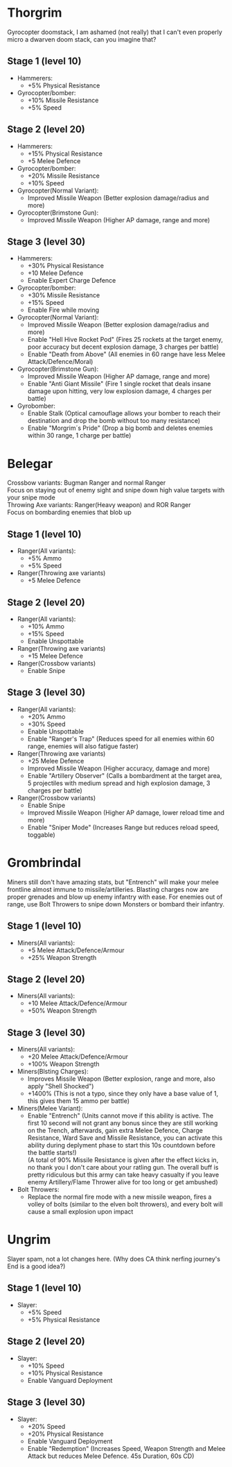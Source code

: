 # Thorgrim
Gyrocopter doomstack, I am ashamed (not really) that I can't even properly micro a dwarven doom stack, can you imagine that?
## Stage 1 (level 10)
   * Hammerers:
      * +5% Physical Resistance
   * Gyrocopter/bomber:
      * +10% Missile Resistance
      * +5% Speed
## Stage 2 (level 20)
   * Hammerers:
      * +15% Physical Resistance
      * +5 Melee Defence
   * Gyrocopter/bomber:
      * +20% Missile Resistance
      * +10% Speed
   * Gyrocopter(Normal Variant):
      * Improved Missile Weapon (Better explosion damage/radius and more)
   * Gyrocopter(Brimstone Gun):
      * Improved Missile Weapon (Higher AP damage, range and more)
## Stage 3 (level 30)
   * Hammerers:
      * +30% Physical Resistance
      * +10 Melee Defence
      * Enable Expert Charge Defence
   * Gyrocopter/bomber:
      * +30% Missile Resistance
      * +15% Speed
      * Enable Fire while moving
   * Gyrocopter(Normal Variant):
      * Improved Missile Weapon (Better explosion damage/radius and more)
      * Enable "Hell Hive Rocket Pod" (Fires 25 rockets at the target enemy, poor accuracy but decent explosion damage, 3 charges per battle)
      * Enable "Death from Above" (All enemies in 60 range have less Melee Attack/Defence/Moral)
   * Gyrocopter(Brimstone Gun):
      * Improved Missile Weapon (Higher AP damage, range and more)
      * Enable "Anti Giant Missile" (Fire 1 single rocket that deals insane damage upon hitting, very low explosion damage, 4 charges per battle)
   * Gyrobomber:
      * Enable Stalk (Optical camouflage allows your bomber to reach their destination and drop the bomb without too many resistance)
      * Enable "Morgrim´s Pride" (Drop a big bomb and deletes enemies within 30 range, 1 charge per battle)
# Belegar
Crossbow variants: Bugman Ranger and normal Ranger<br>
Focus on staying out of enemy sight and snipe down high value targets with your snipe mode<br>
Throwing Axe variants: Ranger(Heavy weapon) and ROR Ranger<br>
Focus on bombarding enemies that blob up<br>
## Stage 1 (level 10)
   * Ranger(All variants):
      * +5% Ammo
      * +5% Speed
   * Ranger(Throwing axe variants)
      * +5 Melee Defence
## Stage 2 (level 20)
   * Ranger(All variants):
      * +10% Ammo
      * +15% Speed
      * Enable Unspottable
   * Ranger(Throwing axe variants)
      * +15 Melee Defence
   * Ranger(Crossbow variants)
      * Enable Snipe
## Stage 3 (level 30)
   * Ranger(All variants):
      * +20% Ammo
      * +30% Speed
      * Enable Unspottable
      * Enable "Ranger's Trap" (Reduces speed for all enemies within 60 range, enemies will also fatigue faster)
   * Ranger(Throwing axe variants)
      * +25 Melee Defence
      * Improved Missile Weapon (Higher accuracy, damage and more)
      * Enable "Artillery Observer" (Calls a bombardment at the target area, 5 projectiles with medium spread and high explosion damage, 3 charges per battle)
   * Ranger(Crossbow variants)
      * Enable Snipe
      * Improved Missile Weapon (Higher AP damage, lower reload time and more)
      * Enable "Sniper Mode" (Increases Range but reduces reload speed, toggable)
# Grombrindal
Miners still don't have amazing stats, but "Entrench" will make your melee frontline almost immune to missile/artilleries. Blasting charges now are proper grenades and blow up enemy infantry with ease. For enemies out of range, use Bolt Throwers to snipe down Monsters or bombard their infantry. 
## Stage 1 (level 10)
   * Miners(All variants):
      * +5 Melee Attack/Defence/Armour
      * +25% Weapon Strength
## Stage 2 (level 20)
   * Miners(All variants):
      * +10 Melee Attack/Defence/Armour
      * +50% Weapon Strength
## Stage 3 (level 30)
   * Miners(All variants):
      * +20 Melee Attack/Defence/Armour
      * +100% Weapon Strength
   * Miners(Blsting Charges):
      * Improves Missile Weapon (Better explosion, range and more, also apply "Shell Shocked")
      * +1400% (This is not a typo, since they only have a base value of 1, this gives them 15 ammo per battle)
   * Miners(Melee Variant):
      * Enable "Entrench" (Units cannot move if this ability is active. The first 10 second will not grant any bonus since they are still working on the Trench, afterwards, gain extra Melee Defence, Charge Resistance, Ward Save and Missile Resistance, you can activate this ability during deplyment phase to start this 10s countdown before the battle starts!) <br>
      (A total of 90% Missile Resistance is given after the effect kicks in, no thank you I don't care about your ratling gun. The overall buff is pretty ridiculous but this army can take heavy casualty if you leave enemy Artillery/Flame Thrower alive for too long or get ambushed)
   * Bolt Throwers:
      * Replace the normal fire mode with a new missile weapon, fires a volley of bolts (similar to the elven bolt throwers), and every bolt will cause a small explosion upon impact
# Ungrim
Slayer spam, not a lot changes here. (Why does CA think nerfing journey's End is a good idea?)
## Stage 1 (level 10)
   * Slayer:
      * +5% Speed
      * +5% Physical Resistance
## Stage 2 (level 20)
   * Slayer:
      * +10% Speed
      * +10% Physical Resistance
      * Enable Vanguard Deployment
## Stage 3 (level 30)
   * Slayer:
      * +20% Speed
      * +20% Physical Resistance
      * Enable Vanguard Deployment
      * Enable "Redemption" (Increases Speed, Weapon Strength and Melee Attack but reduces Melee Defence. 45s Duration, 60s CD)
